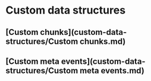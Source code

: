 # Custom data structures
## [Custom chunks](custom-data-structures/Custom chunks.md)
## [Custom meta events](custom-data-structures/Custom meta events.md)